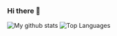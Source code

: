 ### Hi there 👋

![My github stats](https://github-readme-stats.vercel.app/api?username=chermenin&show_icons=true&include_all_commits=true&hide_border=true&title_color=24292e)
![Top Languages](https://github-readme-stats.vercel.app/api/top-langs/?username=chermenin&layout=compact&langs_count=8&hide_border=true&title_color=24292e)

<!--

![Wakatime stats](https://github-readme-stats.vercel.app/api/wakatime?username=chermenin&hide_border=true&title_color=24292e)

**chermenin/chermenin** is a ✨ _special_ ✨ repository because its `README.md` (this file) appears on your GitHub profile.

Here are some ideas to get you started:

- 🔭 I’m currently working on ...
- 🌱 I’m currently learning ...
- 👯 I’m looking to collaborate on ...
- 🤔 I’m looking for help with ...
- 💬 Ask me about ...
- 📫 How to reach me: ...
- 😄 Pronouns: ...
- ⚡ Fun fact: ...
-->
